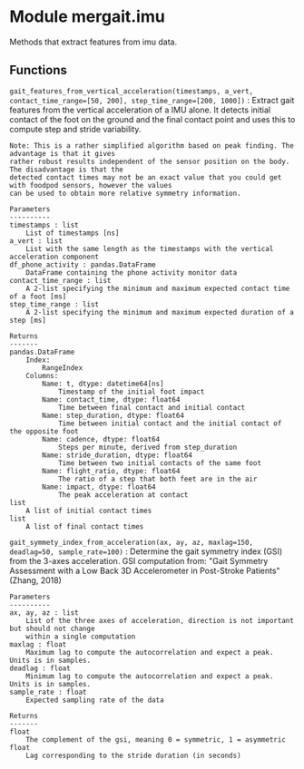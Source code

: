 Module mergait.imu
==================
Methods that extract features from imu data.

Functions
---------

    
`gait_features_from_vertical_acceleration(timestamps, a_vert, contact_time_range=[50, 200], step_time_range=[200, 1000])`
:   Extract gait features from the vertical acceleration of a IMU alone.
    It detects initial contact of the foot on the ground and the final contact point and uses
    this to compute step and stride variability.
    
    Note: This is a rather simplified algorithm based on peak finding. The advantage is that it gives
    rather robust results independent of the sensor position on the body. The disadvantage is that the
    detected contact times may not be an exact value that you could get with foodpod sensors, however the values
    can be used to obtain more relative symmetry information.
    
    Parameters
    ----------
    timestamps : list
        List of timestamps [ns]
    a_vert : list
        List with the same length as the timestamps with the vertical acceleration component
    df_phone_activity : pandas.DataFrame
        DataFrame containing the phone activity monitor data
    contact_time_range : list
        A 2-list specifying the minimum and maximum expected contact time of a foot [ms]
    step_time_range : list
        A 2-list specifying the minimum and maximum expected duration of a step [ms]
    
    Returns
    -------
    pandas.DataFrame
        Index:
            RangeIndex
        Columns:
            Name: t, dtype: datetime64[ns]
                Timestamp of the initial foot impact
            Name: contact_time, dtype: float64
                Time between final contact and initial contact
            Name: step_duration, dtype: float64
                Time between initial contact and the initial contact of the opposite foot
            Name: cadence, dtype: float64
                Steps per minute, derived from step_duration
            Name: stride_duration, dtype: float64
                Time between two initial contacts of the same foot
            Name: flight_ratio, dtype: float64
                The ratio of a step that both feet are in the air
            Name: impact, dtype: float64
                The peak acceleration at contact
    list
        A list of initial contact times
    list
        A list of final contact times

    
`gait_symmety_index_from_acceleration(ax, ay, az, maxlag=150, deadlag=50, sample_rate=100)`
:   Determine the gait symmetry index (GSI) from the 3-axes acceleration.
    GSI computation from: "Gait Symmetry Assessment with a Low Back 3D
    Accelerometer in Post-Stroke Patients" (Zhang, 2018)
    
    Parameters
    ----------
    ax, ay, az : list
        List of the three axes of acceleration, direction is not important but should not change
        within a single computation
    maxlag : float
        Maximum lag to compute the autocorrelation and expect a peak. Units is in samples.
    deadlag : float
        Minimum lag to compute the autocorrelation and expect a peak. Units is in samples.
    sample_rate : float
        Expected sampling rate of the data
    
    Returns
    -------
    float
        The complement of the gsi, meaning 0 = symmetric, 1 = asymmetric
    float
        Lag corresponding to the stride duration (in seconds)